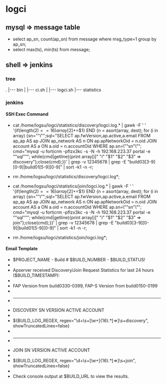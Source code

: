 # logci
## mysql => message table
* select ap_sn, count(ap_sn) from message where msg_type=1 group by ap_sn;
* select max(ts), min(ts) from message;

## shell => jenkins
### tree
.
|--- bin
|   |--- ci.sh
|   |--- logci.sh
|--- statistics

### jenkins
#### SSH Exec Command
* cat /home/logsu/logci/statistics/discovery/logci.log.* | gawk -F ' ' '{if(length($2)==16) array[$2]+=$1} END {n = asort(array, dest); for (i in array) {sn=""i"";sql="SELECT ap.fwVersion,ap.active,a.email FROM ap_ap AS ap JOIN ap_network AS n ON ap.apNetworkOid = n.oid JOIN account AS a ON a.oid = n.accountOid WHERE ap.sn=\\\""sn"\\\""; cmd="mysql -u forticrm -pflzx3kc -s -N -h 192.168.223.37 portal -e \""sql"\""; while(cmd|getline){print array[i]" "i" "$1" "$2" "$3" => discovery"};close(cmd);}}' | grep -v 12345678 | grep -E "build03[3-9][0-9]|build01[5-9][0-9]" | sort -k1 -n -r;

* rm /home/logsu/logci/statistics/discovery/logci.log*;

* cat /home/logsu/logci/statistics/join/logci.log.* | gawk -F ' ' '{if(length($2)==16) array[$2]+=$1} END {n = asort(array, dest); for (i in array) {sn=""i"";sql="SELECT ap.fwVersion,ap.active,a.email FROM ap_ap AS ap JOIN ap_network AS n ON ap.apNetworkOid = n.oid JOIN account AS a ON a.oid = n.accountOid WHERE ap.sn=\\\""sn"\\\""; cmd="mysql -u forticrm -pflzx3kc -s -N -h 192.168.223.37 portal -e \""sql"\""; while(cmd|getline){print array[i]" "i" "$1" "$2" "$3" => join"};close(cmd);}}' | grep -v 12345678 | grep -E "build03[3-9][0-9]|build01[5-9][0-9]" | sort -k1 -n -r;

* rm /home/logsu/logci/statistics/join/logci.log*;

#### Email Template
* $PROJECT_NAME - Build # $BUILD_NUMBER - $BUILD_STATUS!
* 
* Apserver received Discovery/Join Request Statistics for last 24 hours ($BUILD_TIMESTAMP):
* 
* FAP Version from build0330-0399, FAP-S Version from build0150-0199
* 
* ---------------------------------------------------------------------------------------------------------------------------
* DISCOVERY SN VERSION ACTIVE ACCOUNT
* 
* ${BUILD_LOG_REGEX, regex="\\d+\\s+[\\w+]{16}.*[=>]\\s+discovery", showTruncatedLines=false}
* 
* ---------------------------------------------------------------------------------------------------------------------------
* JOIN SN VERSION ACTIVE ACCOUNT
* 
* ${BUILD_LOG_REGEX, regex="\\d+\\s+[\\w+]{16}.*[=>]\\s+join", showTruncatedLines=false}
* 
* Check console output at $BUILD_URL to view the results.

